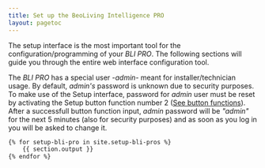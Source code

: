 ```yaml
---
title: Set up the BeoLiving Intelligence PRO
layout: pagetoc
---
```



The setup interface is the most important tool for the configuration/programming of your _BLI PRO_. The following sections will guide you through the entire web interface configuration tool.  

The _BLI PRO_ has a special user -_admin_- meant for installer/technician usage. By default, _admin's_ password is unknown due to security purposes. To make use of the Setup interface, password for _admin_ user must be reset by activating the Setup button function number 2 ([See button functions](bli_advanced_user_guide/05-user_button)). After a successfull button function input, _admin_ password will be _"admin"_ for the next 5 minutes (also for security purposes) and as soon as you log in you will be asked to change it.

```html
{% for setup-bli-pro in site.setup-bli-pros %}
	{{ section.output }}
{% endfor %}
```

